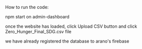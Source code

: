 How to run the code:

npm start on admin-dashboard

once the website has loaded, click Upload CSV button and click Zero_Hunger_Final_SDG.csv file


we have already registered the database to arano's firebase
